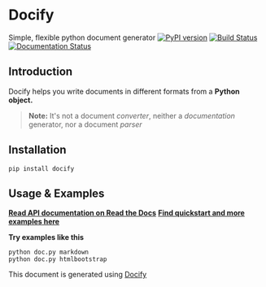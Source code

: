 Docify
====================
Simple, flexible python document generator
[![PyPI version](https://img.shields.io/pypi/v/Docify.svg)](https://pypi.org/project/Docify) [![Build Status](https://travis-ci.org/rapidstack/Docify.svg?branch=master)](https://travis-ci.org/rapidstack/Docify) [![Documentation Status](https://readthedocs.org/projects/docify/badge/?version=latest)](https://docify.readthedocs.io/en/latest/?badge=latest)

Introduction
--------------------
Docify helps you write documents in different formats from a **Python object.**
> **Note:** It's not a document *converter*, neither a *documentation* generator, nor a document *parser*


Installation
--------------------
```
pip install docify
```


Usage & Examples
--------------------
**[Read API documentation on Read the Docs](https://docify.readthedocs.io)**
**[Find quickstart and more examples here](https://github.com/rapidstack/docify/tree/master/examples)**

**Try examples like this**
```
python doc.py markdown
python doc.py htmlbootstrap
```





This document is generated using [Docify](https://github.com/rapidstack/docify)

